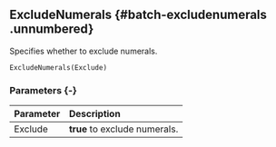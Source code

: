 ## ExcludeNumerals {#batch-excludenumerals .unnumbered}

Specifies whether to exclude numerals.

```{sql}
ExcludeNumerals(Exclude)
```

### Parameters {-}

**Parameter** | **Description**
| :-- | :-- |
Exclude | **true** to exclude numerals.
